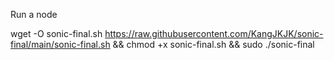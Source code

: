 Run a node

wget -O sonic-final.sh https://raw.githubusercontent.com/KangJKJK/sonic-final/main/sonic-final.sh && chmod +x sonic-final.sh && sudo ./sonic-final
